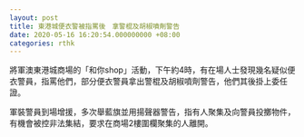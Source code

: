 ```yaml
---
layout: post
title: 東港城便衣警被指罵後　拿警棍及胡椒噴劑警告
date: 2020-05-16 16:20:54.000000000 +08:00
categories: rthk
---
```


將軍澳東港城商場的「和你shop」活動，下午約4時，有在場人士發現幾名疑似便衣警員，指罵他們，部分便衣警員拿出警棍及胡椒噴劑警告，他們其後掛上委任證。

軍裝警員到場增援，多次舉藍旗並用揚聲器警告，指有人聚集及向警員投擲物件，有機會被控非法集結，要求在商場2樓圍欄聚集的人離開。
